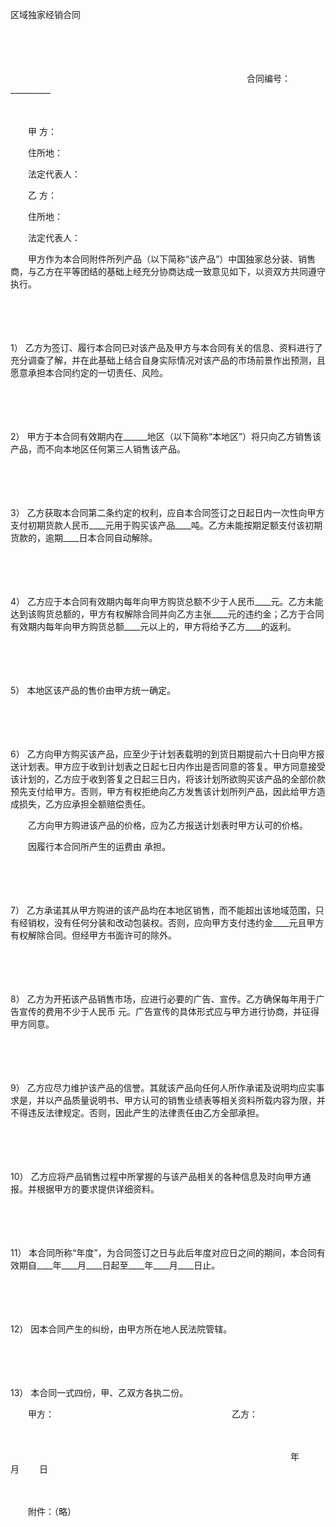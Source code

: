 



区域独家经销合同



 

　　

　　


 　　　　　　　　　　　　　　　　　　　　　　　　　　　合同编号：__________
 
　　



　　甲 方：

　　住所地：

　　法定代表人：　　

　　乙 方：

　　住所地：

　　法定代表人：　　

　　甲方作为本合同附件所列产品（以下简称“该产品”）中国独家总分装、销售商，与乙方在平等团结的基础上经充分协商达成一致意见如下，以资双方共同遵守执行。

　　

　　

1）
乙方为签订、履行本合同已对该产品及甲方与本合同有关的信息、资料进行了充分调查了解，并在此基础上结合自身实际情况对该产品的市场前景作出预测，且愿意承担本合同约定的一切责任、风险。

　　

　　

2）
甲方于本合同有效期内在______地区（以下简称“本地区”）将只向乙方销售该产品，而不向本地区任何第三人销售该产品。

　　

　　

3）
乙方获取本合同第二条约定的权利，应自本合同签订之日起日内一次性向甲方支付初期货款人民币____元用于购买该产品____吨。乙方未能按期足额支付该初期货款的，逾期____日本合同自动解除。

　　

　　

4）
乙方应于本合同有效期内每年向甲方购货总额不少于人民币____元。乙方未能达到该购货总额的，甲方有权解除合同并向乙方主张____元的违约金；乙方于合同有效期内每年向甲方购货总额____元以上的，甲方将给予乙方____的返利。

　　

　　

5）
本地区该产品的售价由甲方统一确定。

　　

　　

6）
乙方向甲方购买该产品，应至少于计划表载明的到货日期提前六十日向甲方报送计划表。甲方应于收到计划表之日起七日内作出是否同意的答复。甲方同意接受该计划的，乙方应于收到答复之日起三日内，将该计划所欲购买该产品的全部价款预先支付给甲方。否则，甲方有权拒绝向乙方发售该计划所列产品，因此给甲方造成损失，乙方应承担全额赔偿责任。

　　乙方向甲方购进该产品的价格，应为乙方报送计划表时甲方认可的价格。

　　因履行本合同所产生的运费由 承担。

　　

　　

7）
乙方承诺其从甲方购进的该产品均在本地区销售，而不能超出该地域范围，只有经销权，没有任何分装和改动包装权。否则，应向甲方支付违约金____元且甲方有权解除合同。但经甲方书面许可的除外。

　　

　　

8）
乙方为开拓该产品销售市场，应进行必要的广告、宣传。乙方确保每年用于广告宣传的费用不少于人民币 元。广告宣传的具体形式应与甲方进行协商，并征得甲方同意。

　　

　　

9）
乙方应尽力维护该产品的信誉。其就该产品向任何人所作承诺及说明均应实事求是，并以产品质量说明书、甲方认可的销售业绩表等相关资料所载内容为限，并不得违反法律规定。否则，因此产生的法律责任由乙方全部承担。

　　

　　

10）
乙方应将产品销售过程中所掌握的与该产品相关的各种信息及时向甲方通报。并根据甲方的要求提供详细资料。

　　

　　

11）
本合同所称“年度”，为合同签订之日与此后年度对应日之间的期间，本合同有效期自____年____月____日起至____年____月____日止。

　　

　　

12）
因本合同产生的纠纷，由甲方所在地人民法院管辖。

　　

　　

13）
本合同一式四份，甲、乙双方各执二份。　　

　　甲方：　　　　　　　　　　　　　　　　　　　　 乙方：

　　


 　　　　　　　　　　　　　　　　　　　　　　　　　　　　　　　　年　　 月　　 日
 
　　



　　附件：（略）

　　
